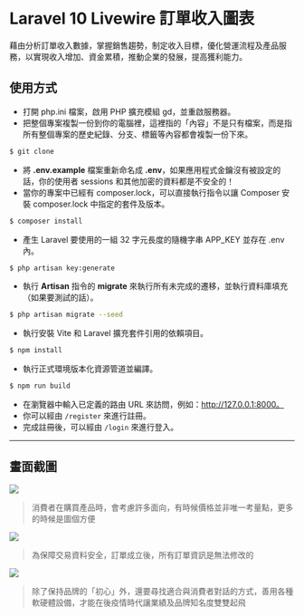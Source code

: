 # Laravel 10 Livewire 訂單收入圖表

藉由分析訂單收入數據，掌握銷售趨勢，制定收入目標，優化營運流程及產品服務，以實現收入增加、資金累積，推動企業的發展，提高獲利能力。

## 使用方式
- 打開 php.ini 檔案，啟用 PHP 擴充模組 gd，並重啟服務器。
- 把整個專案複製一份到你的電腦裡，這裡指的「內容」不是只有檔案，而是指所有整個專案的歷史紀錄、分支、標籤等內容都會複製一份下來。
```sh
$ git clone
```
- 將 __.env.example__ 檔案重新命名成 __.env__，如果應用程式金鑰沒有被設定的話，你的使用者 sessions 和其他加密的資料都是不安全的！
- 當你的專案中已經有 composer.lock，可以直接執行指令以讓 Composer 安裝 composer.lock 中指定的套件及版本。
```sh
$ composer install
```
- 產生 Laravel 要使用的一組 32 字元長度的隨機字串 APP_KEY 並存在 .env 內。
```sh
$ php artisan key:generate
```
- 執行 __Artisan__ 指令的 __migrate__ 來執行所有未完成的遷移，並執行資料庫填充（如果要測試的話）。
```sh
$ php artisan migrate --seed
```
- 執行安裝 Vite 和 Laravel 擴充套件引用的依賴項目。
```sh
$ npm install
```
- 執行正式環境版本化資源管道並編譯。
```sh
$ npm run build
```
- 在瀏覽器中輸入已定義的路由 URL 來訪問，例如：http://127.0.0.1:8000。
- 你可以經由 `/register` 來進行註冊。
- 完成註冊後，可以經由 `/login` 來進行登入。

----

## 畫面截圖
![](https://i.imgur.com/PsHoNAd.png)
> 消費者在購買產品時，會考慮許多面向，有時候價格並非唯一考量點，更多的時候是圖個方便

![](https://i.imgur.com/3b0Tkcp.png)
> 為保障交易資料安全，訂單成立後，所有訂單資訊是無法修改的

![](https://i.imgur.com/X55s01g.png)
> 除了保持品牌的「初心」外，還要尋找適合與消費者對話的方式，善用各種軟硬體設備，才能在後疫情時代讓業績及品牌知名度雙雙起飛